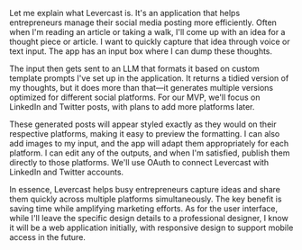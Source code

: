 Let me explain what Levercast is. It's an application that helps entrepreneurs manage their social media posting more efficiently. Often when I'm reading an article or taking a walk, I'll come up with an idea for a thought piece or article. I want to quickly capture that idea through voice or text input. The app has an input box where I can dump these thoughts.

The input then gets sent to an LLM that formats it based on custom template prompts I've set up in the application. It returns a tidied version of my thoughts, but it does more than that—it generates multiple versions optimized for different social platforms. For our MVP, we'll focus on LinkedIn and Twitter posts, with plans to add more platforms later.

These generated posts will appear styled exactly as they would on their respective platforms, making it easy to preview the formatting. I can also add images to my input, and the app will adapt them appropriately for each platform. I can edit any of the outputs, and when I'm satisfied, publish them directly to those platforms. We'll use OAuth to connect Levercast with LinkedIn and Twitter accounts.

In essence, Levercast helps busy entrepreneurs capture ideas and share them quickly across multiple platforms simultaneously. The key benefit is saving time while amplifying marketing efforts. As for the user interface, while I'll leave the specific design details to a professional designer, I know it will be a web application initially, with responsive design to support mobile access in the future.